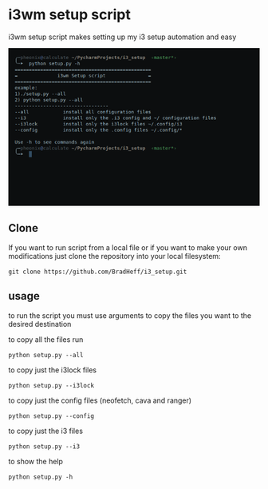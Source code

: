 # i3wm setup script

i3wm setup script makes setting up my i3 setup automation and easy

![](https://github.com/BradHeff/i3_setup/blob/master/screen.png)

## Clone

If you want to run script from a local file or if you want to make your own modifications just clone the repository into your local filesystem:

    git clone https://github.com/BradHeff/i3_setup.git

## usage

to run the script you must use arguments to copy the files you want to the desired destination

to copy all the files run

    python setup.py --all


to copy just the i3lock files

    python setup.py --i3lock

to copy just the config files (neofetch, cava and ranger)

    python setup.py --config

to copy just the i3 files

    python setup.py --i3

to show the help

    python setup.py -h
